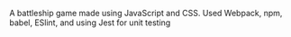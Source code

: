 A battleship game made using JavaScript and CSS. Used Webpack, npm, babel, ESlint, and using Jest for unit testing